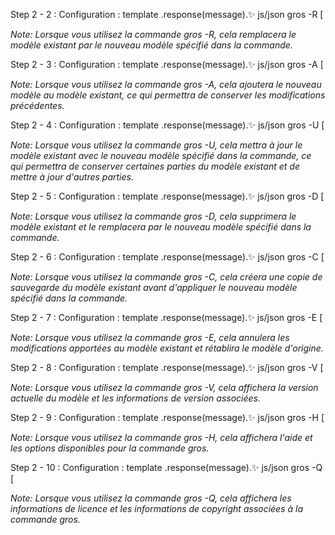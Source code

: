 Step 2 - 2 : Configuration : template .response(message).✨ js/json gros -R [

*Note: Lorsque vous utilisez la commande gros -R, cela remplacera le modèle existant par le nouveau modèle spécifié dans la commande.*

Step 2 - 3 : Configuration : template .response(message).✨ js/json gros -A [

*Note: Lorsque vous utilisez la commande gros -A, cela ajoutera le nouveau modèle au modèle existant, ce qui permettra de conserver les modifications précédentes.*

Step 2 - 4 : Configuration : template .response(message).✨ js/json gros -U [

*Note: Lorsque vous utilisez la commande gros -U, cela mettra à jour le modèle existant avec le nouveau modèle spécifié dans la commande, ce qui permettra de conserver certaines parties du modèle existant et de mettre à jour d'autres parties.*

Step 2 - 5 : Configuration : template .response(message).✨ js/json gros -D [

*Note: Lorsque vous utilisez la commande gros -D, cela supprimera le modèle existant et le remplacera par le nouveau modèle spécifié dans la commande.*

Step 2 - 6 : Configuration : template .response(message).✨ js/json gros -C [

*Note: Lorsque vous utilisez la commande gros -C, cela créera une copie de sauvegarde du modèle existant avant d'appliquer le nouveau modèle spécifié dans la commande.*

Step 2 - 7 : Configuration : template .response(message).✨ js/json gros -E [

*Note: Lorsque vous utilisez la commande gros -E, cela annulera les modifications apportées au modèle existant et rétablira le modèle d'origine.*

Step 2 - 8 : Configuration : template .response(message).✨ js/json gros -V [

*Note: Lorsque vous utilisez la commande gros -V, cela affichera la version actuelle du modèle et les informations de version associées.*

Step 2 - 9 : Configuration : template .response(message).✨ js/json gros -H [

*Note: Lorsque vous utilisez la commande gros -H, cela affichera l'aide et les options disponibles pour la commande gros.*

Step 2 - 10 : Configuration : template .response(message).✨ js/json gros -Q [

*Note: Lorsque vous utilisez la commande gros -Q, cela affichera les informations de licence et les informations de copyright associées à la commande gros.*